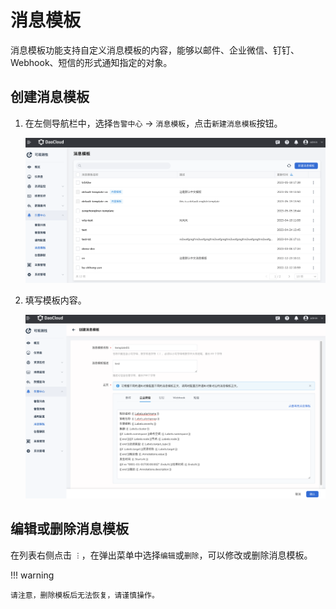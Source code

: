 # 消息模板

消息模板功能支持自定义消息模板的内容，能够以邮件、企业微信、钉钉、Webhook、短信的形式通知指定的对象。

## 创建消息模板

1. 在左侧导航栏中，选择`告警中心` -> `消息模板`，点击`新建消息模板`按钮。

    ![点击按钮](../../images/template01.png)

2. 填写模板内容。

    ![消息模板](../../images/template02.png)

## 编辑或删除消息模板

在列表右侧点击 `︙`，在弹出菜单中选择`编辑`或`删除`，可以修改或删除消息模板。

!!! warning

    请注意，删除模板后无法恢复，请谨慎操作。
